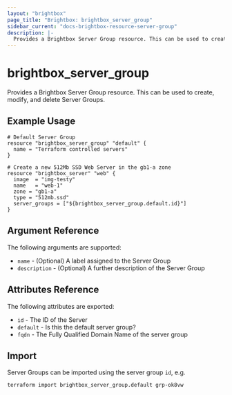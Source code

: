 ```yaml
---
layout: "brightbox"
page_title: "Brightbox: brightbox_server_group"
sidebar_current: "docs-brightbox-resource-server-group"
description: |-
  Provides a Brightbox Server Group resource. This can be used to create, modify, and delete Server Groups.
---
```


# brightbox\_server\_group

Provides a Brightbox Server Group resource. This can be used to create,
modify, and delete Server Groups.

## Example Usage

```hcl
# Default Server Group
resource "brightbox_server_group" "default" {
  name = "Terraform controlled servers"
}

# Create a new 512Mb SSD Web Server in the gb1-a zone
resource "brightbox_server" "web" {
  image  = "img-testy"
  name   = "web-1"
  zone = "gb1-a"
  type = "512mb.ssd"
  server_groups = ["${brightbox_server_group.default.id}"]
}
```

## Argument Reference

The following arguments are supported:

* `name` - (Optional) A label assigned to the Server Group
* `description` - (Optional) A further description of the Server Group


## Attributes Reference

The following attributes are exported:

* `id` - The ID of the Server
* `default` - Is this the default server group?
* `fqdn` - The Fully Qualified Domain Name of the server group

## Import

Server Groups can be imported using the server group `id`, e.g.

```
terraform import brightbox_server_group.default grp-ok8vw
```
